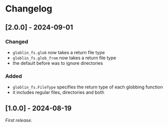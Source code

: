# Changelog

## [2.0.0] - 2024-09-01

### Changed

- `globlin_fs.glob` now takes a return file type
- `globlin_fs.glob_from` now takes a return file type
- the default before was to ignore directories

### Added

- `globlin_fs.FileType` specifies the return type of each globbing function
- it includes regular files, directories and both

## [1.0.0] - 2024-08-19

_First release._